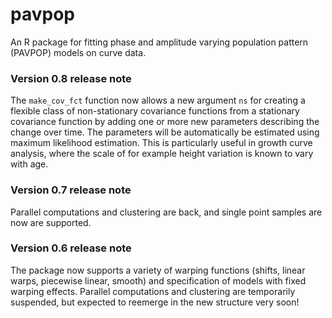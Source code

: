 # pavpop

An R package for fitting phase and amplitude varying population pattern (PAVPOP) models on curve data. 

### Version 0.8 release note
The `make_cov_fct` function now allows a new argument `ns` for creating a flexible class of non-stationary covariance functions from a stationary covariance function by adding one or more new parameters describing the change over time. The parameters will be automatically be estimated using maximum likelihood estimation. This is particularly useful in growth curve analysis, where the scale of for example height variation is known to vary with age. 

### Version 0.7 release note
Parallel computations and clustering are back, and single point samples are now are supported.

### Version 0.6 release note
The package now supports a variety of warping functions (shifts, linear warps, piecewise linear, smooth) and specification of models with fixed warping effects. Parallel computations and clustering are temporarily suspended, but expected to reemerge in the new structure very soon!
